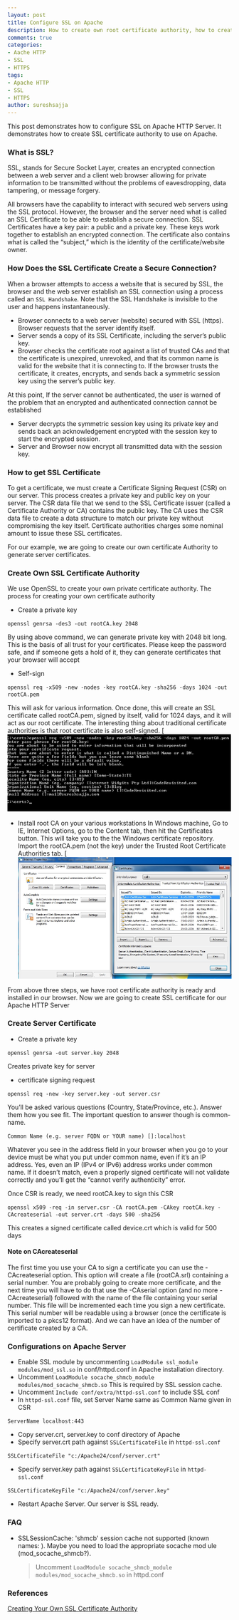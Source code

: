 ```yaml
---
layout: post
title: Configure SSL on Apache
description: How to create own root certificate authority, how to create SSL certificates for Apache Server, How to configure SSL Certificates on Apache, what is CAcreateserial.
comments: true
categories:
- Aache HTTP
- SSL
- HTTPS
tags:
- Apache HTTP
- SSL
- HTTPS
author: sureshsajja
---
```


This post demonstrates how to configure SSL on Apache HTTP Server. It demonstrates how to create SSL certificate authority to use on Apache.
 
### What is SSL?

SSL, stands for Secure Socket Layer, creates an encrypted connection between a web server and a client web browser allowing for private information to be transmitted without the problems of eavesdropping, data tampering, or message forgery.

All browsers have the capability to interact with secured web servers using the SSL protocol. However, the browser and the server need what is called an SSL Certificate to be able to establish a secure connection.
SSL Certificates have a key pair: a public and a private key. These keys work together to establish an encrypted connection. The certificate also contains what is called the “subject,” which is the identity of the certificate/website owner.

### How Does the SSL Certificate Create a Secure Connection?

When a browser attempts to access a website that is secured by SSL, the browser and the web server establish an SSL connection using a process called an `SSL Handshake`. Note that the SSL Handshake is invisible to the user and happens instantaneously.

* Browser connects to a web server (website) secured with SSL (https). Browser requests that the server identify itself.
* Server sends a copy of its SSL Certificate, including the server’s public key.
* Browser checks the certificate root against a list of trusted CAs and that the certificate is unexpired, unrevoked, and that its common name is valid for the website that it is connecting to. If the browser trusts the certificate, it creates, encrypts, and sends back a symmetric session key using the server’s public key.

At this point, If the server cannot be authenticated, the user is warned of the problem that an encrypted and authenticated connection cannot be established

* Server decrypts the symmetric session key using its private key and sends back an acknowledgement encrypted with the session key to start the encrypted session.
* Server and Browser now encrypt all transmitted data with the session key.

### How to get SSL Certificate

To get a certificate, we must create a Certificate Signing Request (CSR) on our server. This process creates a private key and public key on your server.
The CSR data file that we send to the SSL Certificate issuer (called a Certificate Authority or CA) contains the public key.
The CA uses the CSR data file to create a data structure to match our private key without compromising the key itself. Certificate authorities charges some nominal amount to issue these SSL certificates.

For our example, we are going to create our own certificate Authority to generate server certificates.

### Create Own SSL Certificate Authority

We use OpenSSL to create your own private certificate authority. The process for creating your own certificate authority

* Create a private key
```
openssl genrsa -des3 -out rootCA.key 2048
```
By using above command, we can generate private key with 2048 bit long. This is the basis of all trust for your certificates. Please keep the password safe, and if someone gets a hold of it, they can generate certificates that your browser will accept

* Self-sign
```
openssl req -x509 -new -nodes -key rootCA.key -sha256 -days 1024 -out rootCA.pem
```
This will ask for various information. Once done, this will create an SSL certificate called rootCA.pem, signed by itself, valid for 1024 days, and it will act as our root certificate.
The interesting thing about traditional certificate authorities is that root certificate is also self-signed.
[![Self Sign](/images/SelfSign.jpg)

* Install root CA on your various workstations
In Windows machine, Go to IE, Internet Options, go to the Content tab, then hit the Certificates button. This will take you to the the Windows certificate repository.
Import the rootCA.pem (not the key) under the Trusted Root Certificate Authorities tab.
[![Certificate Import](/images/CertImport.jpg)

From above three steps, we have root certificate authority is ready and installed in our browser. Now we are going to create SSL certificate for our Apache HTTP Server 

### Create Server Certificate

* Create a private key
```
openssl genrsa -out server.key 2048
```
Creates private key for server

* certificate signing request
```
openssl req -new -key server.key -out server.csr
```
You’ll be asked various questions (Country, State/Province, etc.). Answer them how you see fit. The important question to answer though is common-name.
```
Common Name (e.g. server FQDN or YOUR name) []:localhost
```
Whatever you see in the address field in your browser when you go to your device must be what you put under common name, even if it’s an IP address.  Yes, even an IP (IPv4 or IPv6) address works under common name. If it doesn’t match, even a properly signed certificate will not validate correctly and you’ll get the “cannot verify authenticity” error.

Once CSR is ready, we need rootCA.key to sign this CSR
```
openssl x509 -req -in server.csr -CA rootCA.pem -CAkey rootCA.key -CAcreateserial -out server.crt -days 500 -sha256
```
This creates a signed certificate called device.crt which is valid for 500 days

#### Note on CAcreateserial

The first time you use your CA to sign a certificate you can use the -CAcreateserial option.
This option will create a file (rootCA.srl) containing a serial number.
You are probably going to create more certificate, and the next time you will have to do that use the -CAserial option (and no more -CAcreateserial) followed with the name of the file containing your serial number.
This file will be incremented each time you sign a new certificate.
This serial number will be readable using a browser (once the certificate is imported to a pkcs12 format).
And we can have an idea of the number of certificate created by a CA.

### Configurations on Apache Server

* Enable SSL module by uncommenting `LoadModule ssl_module modules/mod_ssl.so` in conf/httpd.conf in Apache installation directory.
* Uncomment `LoadModule socache_shmcb_module modules/mod_socache_shmcb.so` This is required by SSL session cache.
* Uncomment `Include conf/extra/httpd-ssl.conf` to include SSL conf
* In `httpd-ssl.conf` file, set Server Name same as Common Name given in CSR
```
ServerName localhost:443
```
* Copy server.crt, server.key to conf directory of Apache
* Specify server.crt path against `SSLCertificateFile` in `httpd-ssl.conf`
```
SSLCertificateFile "c:/Apache24/conf/server.crt"
```
* Specify server.key path against `SSLCertificateKeyFile` in `httpd-ssl.conf`
```
SSLCertificateKeyFile "c:/Apache24/conf/server.key"
```
* Restart Apache Server. Our server is SSL ready.

### FAQ

* SSLSessionCache: 'shmcb' session cache not supported (known names: ). Maybe you need to load the appropriate socache mod
  ule (mod_socache_shmcb?).
 
  > Uncomment `LoadModule socache_shmcb_module modules/mod_socache_shmcb.so` in httpd.conf
  

### References
[Creating Your Own SSL Certificate Authority](https://datacenteroverlords.com/2012/03/01/creating-your-own-ssl-certificate-authority/)

